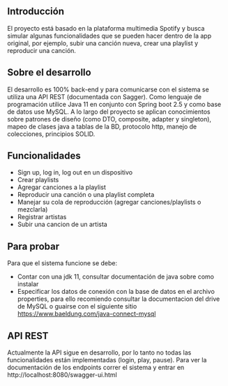 ## Introducción

El proyecto está basado en la plataforma multimedia Spotify y busca simular algunas funcionalidades que se pueden hacer dentro de la app original, por ejemplo, subir una canción nueva, crear una playlist y reproducir una canción.


## Sobre el desarrollo

El desarrollo es 100% back-end y para comunicarse con el sistema se utiliza una API REST (documentada con Sagger). Como lenguaje de programación utilice Java 11 en conjunto con Spring boot 2.5 y como base de datos use MySQL. 
A lo largo del proyecto se aplican conocimientos sobre patrones de diseño (como DTO, composite, adapter y singleton), mapeo de clases java a tablas de la BD, protocolo http, manejo de colecciones, principios SOLID.


## Funcionalidades

* Sign up, log in, log out en un dispositivo
* Crear playlists
* Agregar canciones a la playlist
* Reproducir una canción o una playlist completa
* Manejar su cola de reproducción (agregar canciones/playlists o mezclarla)
* Registrar artistas
* Subir una cancion de un artista


## Para probar

Para que el sistema funcione se debe:
* Contar con una jdk 11, consultar documentación de java sobre como instalar
* Especificar los datos de conexión con la base de datos en el archivo properties, para ello recomiendo consultar la documentacion del drive de MySQL o guairse con el siguiente sitio https://www.baeldung.com/java-connect-mysql


## API REST

Actualmente la API sigue en desarrollo, por lo tanto no todas las funcionalidades están implementadas (login, play, pause).
Para ver la documentación de los endpoints correr el sistema y entrar en http://localhost:8080/swagger-ui.html
